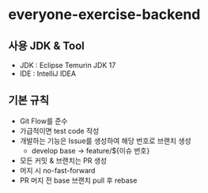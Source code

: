 # everyone-exercise-backend

## 사용 JDK & Tool
* JDK : Eclipse Temurin JDK 17
* IDE : IntelliJ IDEA

## 기본 규칙
* Git Flow를 준수
* 가급적이면 test code 작성
* 개발하는 기능은 Issue를 생성하여 해당 번호로 브랜치 생성
  * develop base -> feature/${이슈 번호}
* 모든 커밋 & 브랜치는 PR 생성
* 머지 시 no-fast-forward
* PR 머지 전 base 브랜치 pull 후 rebase
